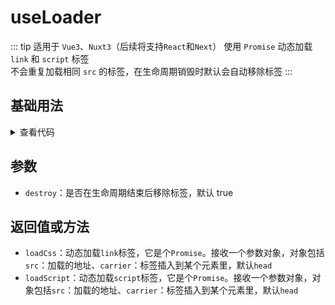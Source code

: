 <script setup>
import loaders from './loaders.vue'
</script>

# useLoader

::: tip 适用于 `Vue3`、`Nuxt3`（后续将支持`React`和`Next`）
使用 `Promise` 动态加载 `link` 和 `script` 标签  
不会重复加载相同 `src` 的标签，在生命周期销毁时默认会自动移除标签
:::


<!-- <description description="使用`Promise`来动态加载`link`和`script`标签" :tagNameList="['Vue3']"  /> -->


## 基础用法

<loaders />

<details>

<summary>查看代码</summary>

<<< @/hooks/useLoader/loaders.vue

</details>

## 参数

- `destroy`：是否在生命周期结束后移除标签，默认 true

## 返回值或方法

- `loadCss`：动态加载`link`标签，它是个`Promise`。接收一个参数对象，对象包括`src`：加载的地址、`carrier`：标签插入到某个元素里，默认`head`
- `loadScript`：动态加载`script`标签，它是个`Promise`。接收一个参数对象，对象包括`src`：加载的地址、`carrier`：标签插入到某个元素里，默认`head`
